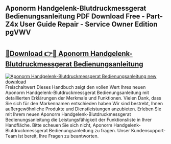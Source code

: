 ## Aponorm Handgelenk-Blutdruckmessgerat Bedienungsanleitung PDF Download Free - Part-Z4x User Guide Repair - Service Owner Edition pgVWV

# <h2><a href="http://df4b2c8.blite.top/?on=Aponorm+Handgelenk-Blutdruckmessgerat+Bedienungsanleitung">🔗Download 👉🔴 Aponorm Handgelenk-Blutdruckmessgerat Bedienungsanleitung</a></h2>

[![Aponorm Handgelenk-Blutdruckmessgerat Bedienungsanleitung new download](https://i.imgur.com/lujVjoI.png)](http://df4b2c8.blite.top/?on=Aponorm+Handgelenk-Blutdruckmessgerat+Bedienungsanleitung)
Freischaltwert Dieses Handbuch zeigt den vollen Wert Ihres neuen Aponorm Handgelenk-Blutdruckmessgerat Bedienungsanleitung mit detaillierten Erklärungen der Merkmale und Funktionen. Vielen Dank, dass Sie sich für den Markennamen entschieden haben Wir sind bestrebt, Ihnen außergewöhnliche Produkte und Dienstleistungen anzubieten. Erleben Sie mit Ihrem neuen Aponorm Handgelenk-Blutdruckmessgerat Bedienungsanleitung die Leistungsfähigkeit der Funktionsliste in Ihrer Handfläche. Bitte scheuen Sie sich nicht, Aponorm Handgelenk-Blutdruckmessgerat Bedienungsanleitung zu fragen. Unser Kundensupport-Team ist bereit, Ihre Fragen zu beantworten.
